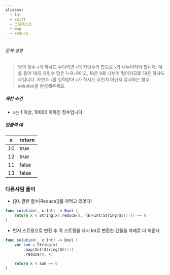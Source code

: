 ```yaml
---
aliases:
  - Int
  - Swift
  - 코딩테스트
  - map
  - reduce
---
```


###### 문제 설명
> 양의 정수 `x`가 하샤드 수이려면 `x`의 자릿수의 합으로 `x`가 나누어져야 합니다. 예를 들어 18의 자릿수 합은 1+8=9이고, 18은 9로 나누어 떨어지므로 18은 하샤드 수입니다. 자연수 `x`를 입력받아 `x`가 하샤드 수인지 아닌지 검사하는 함수, solution을 완성해주세요.
##### 제한 조건
- `x`는 1 이상, 10000 이하인 정수입니다.
##### 입출력 예
|x|return|
|---|---|
|10|true|
|12|true|
|11|false|
|13|false|

### 다른사람 풀이
- [[0. 관련 함수|Reduce]]를 까먹고 있엇다!
``` swift
func solution(_ x:Int) -> Bool {
    return x % String(x).reduce(0, {$0+Int(String($1))!}) == 0
}
```

- 먼저 스트링으로 변환 후 각 스트링을 다시 Int로 변환한 값들을 차례로 더 해준다
``` swift
func solution(_ x:Int) -> Bool {
    var sum = String(x)
        .map{Int(String($0))!}
        .reduce(0, +)

    return x % sum == 0
}
```


